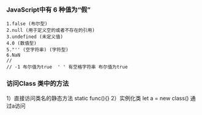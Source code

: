 ### JavaScript中有 6 种值为“假”
```
1.false (布尔型)
2.null (用于定义空的或者不存在的引用)
3.undefined (未定义值)
4.0 (数值型)
5."'' (空字符串) (字符型)
6.NaN
//
// -1 布尔值为true  ' ' 有空格字符串 布尔值为true
```
### 访问Class 类中的方法 
 1）直接访问类名的静态方法  static func(){}
 2）实例化类  let a = new class()  通过a访问
